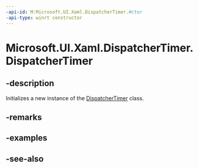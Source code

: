 ```yaml
---
-api-id: M:Microsoft.UI.Xaml.DispatcherTimer.#ctor
-api-type: winrt constructor
---
```


<!-- Method syntax
public DispatcherTimer()
-->

# Microsoft.UI.Xaml.DispatcherTimer.DispatcherTimer

## -description
Initializes a new instance of the [DispatcherTimer](dispatchertimer.md) class.

## -remarks

## -examples

## -see-also
